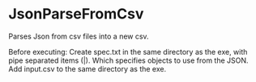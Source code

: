 # JsonParseFromCsv
Parses Json from csv files into a new csv.

Before executing:
Create spec.txt in the same directory as the exe, with pipe separated items (|). Which specifies objects to use from the JSON.
Add input.csv to the same directory as the exe.
